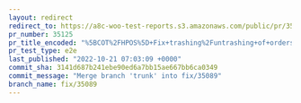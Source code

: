 ```yaml
---
layout: redirect
redirect_to: https://a8c-woo-test-reports.s3.amazonaws.com/public/pr/35125/e2e/index.html
pr_number: 35125
pr_title_encoded: "%5BCOT%2FHPOS%5D+Fix+trashing%2Funtrashing+of+orders"
pr_test_type: e2e
last_published: "2022-10-21 07:03:09 +0000"
commit_sha: 3141d687b241ebe90ed6a7bb15ae667bb6ca0349
commit_message: "Merge branch 'trunk' into fix/35089"
branch_name: fix/35089
---
```


